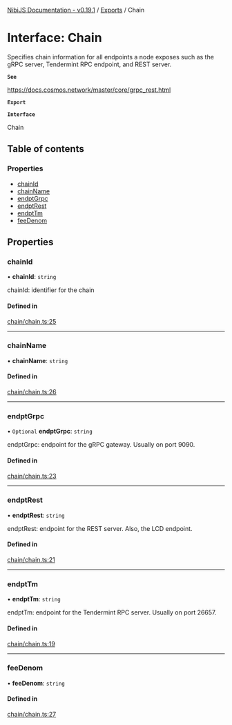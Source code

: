 [NibiJS Documentation - v0.19.1](../intro.md) / [Exports](../modules.md) / Chain

# Interface: Chain

Specifies chain information for all endpoints a node exposes such as the
gRPC server, Tendermint RPC endpoint, and REST server.

**`See`**

https://docs.cosmos.network/master/core/grpc_rest.html

**`Export`**

**`Interface`**

Chain

## Table of contents

### Properties

- [chainId](Chain.md#chainid)
- [chainName](Chain.md#chainname)
- [endptGrpc](Chain.md#endptgrpc)
- [endptRest](Chain.md#endptrest)
- [endptTm](Chain.md#endpttm)
- [feeDenom](Chain.md#feedenom)

## Properties

### chainId

• **chainId**: `string`

chainId: identifier for the chain

#### Defined in

[chain/chain.ts:25](https://github.com/NibiruChain/ts-sdk/blob/7fb601c/packages/nibijs/src/chain/chain.ts#L25)

___

### chainName

• **chainName**: `string`

#### Defined in

[chain/chain.ts:26](https://github.com/NibiruChain/ts-sdk/blob/7fb601c/packages/nibijs/src/chain/chain.ts#L26)

___

### endptGrpc

• `Optional` **endptGrpc**: `string`

endptGrpc: endpoint for the gRPC gateway. Usually on port 9090.

#### Defined in

[chain/chain.ts:23](https://github.com/NibiruChain/ts-sdk/blob/7fb601c/packages/nibijs/src/chain/chain.ts#L23)

___

### endptRest

• **endptRest**: `string`

endptRest: endpoint for the REST server. Also, the LCD endpoint.

#### Defined in

[chain/chain.ts:21](https://github.com/NibiruChain/ts-sdk/blob/7fb601c/packages/nibijs/src/chain/chain.ts#L21)

___

### endptTm

• **endptTm**: `string`

endptTm: endpoint for the Tendermint RPC server. Usually on port 26657.

#### Defined in

[chain/chain.ts:19](https://github.com/NibiruChain/ts-sdk/blob/7fb601c/packages/nibijs/src/chain/chain.ts#L19)

___

### feeDenom

• **feeDenom**: `string`

#### Defined in

[chain/chain.ts:27](https://github.com/NibiruChain/ts-sdk/blob/7fb601c/packages/nibijs/src/chain/chain.ts#L27)
